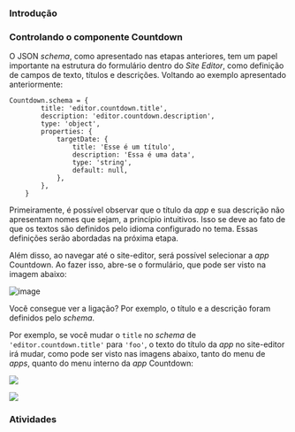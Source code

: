 ### Introdução

### Controlando o componente Countdown

O JSON *schema*, como apresentado nas etapas anteriores, tem um papel importante na estrutura do formulário dentro do *Site Editor*, como definição de campos de texto, títulos e descrições. Voltando ao exemplo apresentado anteriormente:
```
Countdown.schema = {
        title: 'editor.countdown.title',
        description: 'editor.countdown.description',
        type: 'object',
        properties: {
            targetDate: {
                title: 'Esse é um título',
                description: 'Essa é uma data',
                type: 'string',
                default: null,
            },
        },
    }
```
Primeiramente, é possível observar que o título da *app* e sua descrição não apresentam nomes que sejam, a princípio intuitivos. Isso se deve ao fato de que os textos são definidos pelo idioma configurado no tema. Essas definições serão abordadas na próxima etapa.

Além disso, ao navegar até o site-editor, será possível selecionar a *app* Countdown. Ao fazer isso, abre-se o formulário, que pode ser visto na imagem abaixo:

![image](https://user-images.githubusercontent.com/19495917/74866647-f957b880-5331-11ea-9c5a-0458df554c89.png)

Você consegue ver a ligação? Por exemplo, o título e a descrição foram definidos pelo *schema*.

Por exemplo, se você mudar o `title` no *schema* de `'editor.countdown.title'` para `'foo'`, o texto do título da *app* no site-editor irá mudar, como pode ser visto nas imagens abaixo, tanto do menu de *apps*, quanto do menu interno da *app* Countdown:

![](https://user-images.githubusercontent.com/19495917/74851334-da4d2c80-5319-11ea-9135-8c1f8f154017.png)

![](https://user-images.githubusercontent.com/19495917/74851461-0799da80-531a-11ea-9454-1f5685cdb13d.png)

### Atividades